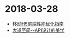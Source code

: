 # 2018-03-28

- [移动H5前端性能优化指南](https://segmentfault.com/a/1190000002511921)
- [大道至简--API设计的美学](https://segmentfault.com/a/1190000013818583?utm_source=feed-content)
